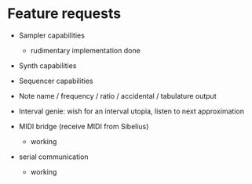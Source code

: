 # Feature requests

- Sampler capabilities
  - rudimentary implementation done

- Synth capabilities

- Sequencer capabilities

- Note name / frequency / ratio / accidental / tabulature output

- Interval genie: wish for an interval utopia, listen to next approximation


- MIDI bridge (receive MIDI from Sibelius)
  - working

- serial communication
  - working

